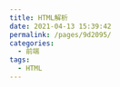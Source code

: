 ```yaml
---
title: HTML解析
date: 2021-04-13 15:39:42
permalink: /pages/9d2095/
categories:
  - 前端
tags:
  - HTML
---
```

